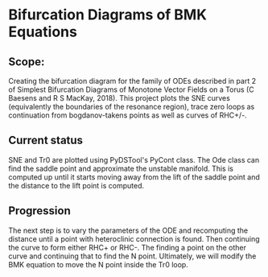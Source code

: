 # Bifurcation Diagrams of BMK Equations

## Scope:
Creating the bifurcation diagram for the family of ODEs described in part 2 of Simplest Bifurcation Diagrams of Monotone Vector Fields on a Torus (C Baesens and R S MacKay, 2018). 
This project plots the SNE curves (equivalently the boundaries of the resonance region), trace zero loops as continuation from bogdanov-takens points as well as curves of RHC+/-.

## Current status
SNE and Tr0 are plotted using PyDSTool's PyCont class. 
The Ode class can find the saddle point and approximate the unstable manifold. This is computed up until it starts moving away from the lift of the saddle point and the distance to the lift point is computed.

## Progression
The next step is to vary the parameters of the ODE and recomputing the distance until a point with heteroclinic connection is found. Then continuing the curve to form either RHC+ or RHC-. The finding a point on the other curve and continuing that to find the N point.
Ultimately, we will modify the BMK equation to move the N point inside the Tr0 loop.

